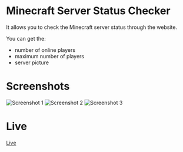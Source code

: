 # Minecraft Server Status Checker
It allows you to check the Minecraft server status through the website.

You can get the:
- number of online players
- maximum number of players
- server picture

# Screenshots
![Screenshot 1](https://raw.githubusercontent.com/barisceylann/minecraft-server-status-checker/main/Readme/SS-1.jpg)
![Screenshot 2](https://raw.githubusercontent.com/barisceylann/minecraft-server-status-checker/main/Readme/SS-2.jpg)
![Screenshot 3](https://raw.githubusercontent.com/barisceylann/minecraft-server-status-checker/main/Readme/SS-3.jpg)

# Live
[Live](https://barisceylann.github.io/minecraft-server-status-checker/)
